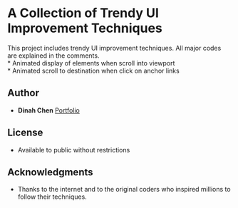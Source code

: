 # A Collection of Trendy UI Improvement Techniques

This project includes trendy UI improvement techniques. All major codes are explained in the comments.  <br>* Animated display of elements when scroll into viewport<br>* Animated scroll to destination when click on anchor links

## Author

* **Dinah Chen**  [Portfolio](http://dinahchen.rocks)

## License

* Available to public without restrictions

## Acknowledgments

* Thanks to the internet and to the original coders who inspired millions to follow their techniques.
